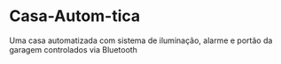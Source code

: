 # Casa-Autom-tica
Uma casa automatizada com sistema de iluminação, alarme e portão da garagem controlados via Bluetooth
